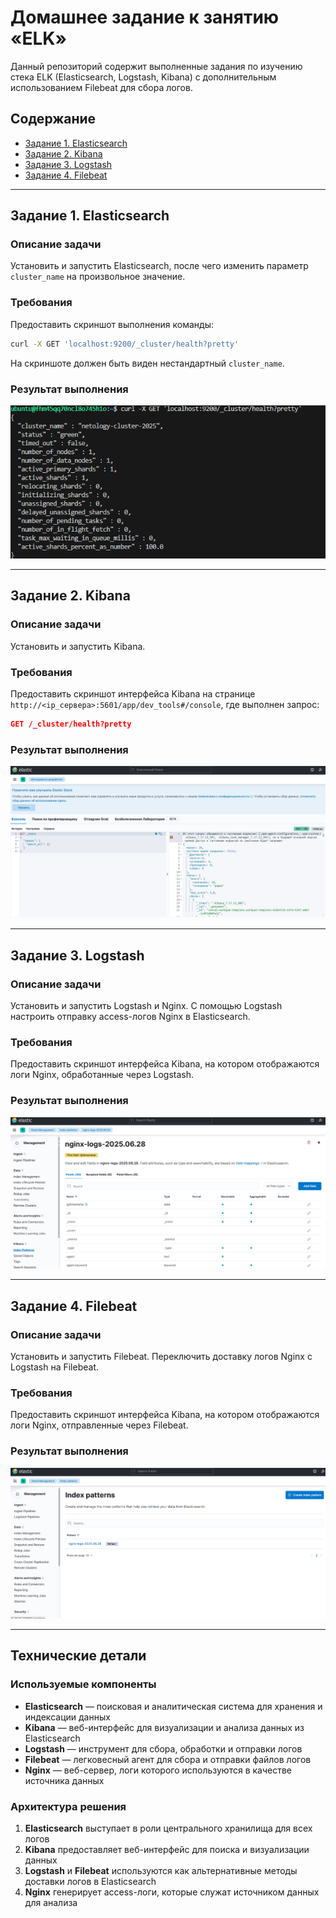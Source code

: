 # Домашнее задание к занятию «ELK»

Данный репозиторий содержит выполненные задания по изучению стека ELK (Elasticsearch, Logstash, Kibana) с дополнительным использованием Filebeat для сбора логов.

## Содержание

- [Задание 1. Elasticsearch](#задание-1-elasticsearch)
- [Задание 2. Kibana](#задание-2-kibana)
- [Задание 3. Logstash](#задание-3-logstash)
- [Задание 4. Filebeat](#задание-4-filebeat)

---

## Задание 1. Elasticsearch

### Описание задачи
Установить и запустить Elasticsearch, после чего изменить параметр `cluster_name` на произвольное значение.

### Требования
Предоставить скриншот выполнения команды:
```bash
curl -X GET 'localhost:9200/_cluster/health?pretty'
```

На скриншоте должен быть виден нестандартный `cluster_name`.

### Результат выполнения
![Результат выполнения команды curl для проверки состояния кластера Elasticsearch](<Снимок экрана 2025-06-28 222824.png>)

---

## Задание 2. Kibana

### Описание задачи
Установить и запустить Kibana.

### Требования
Предоставить скриншот интерфейса Kibana на странице `http://<ip_сервера>:5601/app/dev_tools#/console`, где выполнен запрос:
```json
GET /_cluster/health?pretty
```

### Результат выполнения
![Интерфейс Kibana с выполненным запросом к Elasticsearch](<Снимок экрана 2025-06-28 224010.png>)

---

## Задание 3. Logstash

### Описание задачи
Установить и запустить Logstash и Nginx. С помощью Logstash настроить отправку access-логов Nginx в Elasticsearch.

### Требования
Предоставить скриншот интерфейса Kibana, на котором отображаются логи Nginx, обработанные через Logstash.

### Результат выполнения
![Логи Nginx в интерфейсе Kibana, отправленные через Logstash](<Снимок экрана 2025-06-28 233234.png>)

---

## Задание 4. Filebeat

### Описание задачи
Установить и запустить Filebeat. Переключить доставку логов Nginx с Logstash на Filebeat.

### Требования
Предоставить скриншот интерфейса Kibana, на котором отображаются логи Nginx, отправленные через Filebeat.

### Результат выполнения
![Логи Nginx в интерфейсе Kibana, отправленные через Filebeat](<Снимок экрана 2025-06-28 235928.png>)

---

## Технические детали

### Используемые компоненты
- **Elasticsearch** — поисковая и аналитическая система для хранения и индексации данных
- **Kibana** — веб-интерфейс для визуализации и анализа данных из Elasticsearch
- **Logstash** — инструмент для сбора, обработки и отправки логов
- **Filebeat** — легковесный агент для сбора и отправки файлов логов
- **Nginx** — веб-сервер, логи которого используются в качестве источника данных

### Архитектура решения
1. **Elasticsearch** выступает в роли центрального хранилища для всех логов
2. **Kibana** предоставляет веб-интерфейс для поиска и визуализации данных
3. **Logstash** и **Filebeat** используются как альтернативные методы доставки логов в Elasticsearch
4. **Nginx** генерирует access-логи, которые служат источником данных для анализа